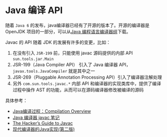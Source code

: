 # Java 编译 API

随着 `Java 6` 的发布，java编译器已经有了开源的版本了。开源的编译器是 OpenJDK 项目的一部分，可以从[Java 编程语言编译器组](https://openjdk.java.net/groups/compiler/)下载。

Javac 的 API 随着 JDK 的发展有许多的变更，比如：

1. 在没有引入 `JSR-199` 前，只能使用 javac 源码提供的内部 API `sun.tools.jar.Main`
2. JSR-199（Java Compiler API） 引入了 Java 编译器 API，`javax.tools.JavaCompiler` 就是其中之一
3. JSR-269（Pluggable Annotation Processing API）引入了编译器注解处理
4. 另外 `com.sun.tools.javac.*` 内部 API 和编译器的实现类库中，提供了编译过程中操作 AST 的功能，从而可以在源码编译器修改被编译的源码

具体参考：

- [Java编译过程：Compilation Overview](http://openjdk.java.net/groups/compiler/doc/compilation-overview/index.html)
- [Java 编译器 javac 笔记](http://nullwy.me/2017/04/javac-api/)
- [The Hacker’s Guide to Javac](Java编译-The_Hacker’s_Guide_to_Javac.pdf)
- [现代编译器的Java实现(第二版)](Java编译-现代编译器的Java实现(第二版).pdf)
